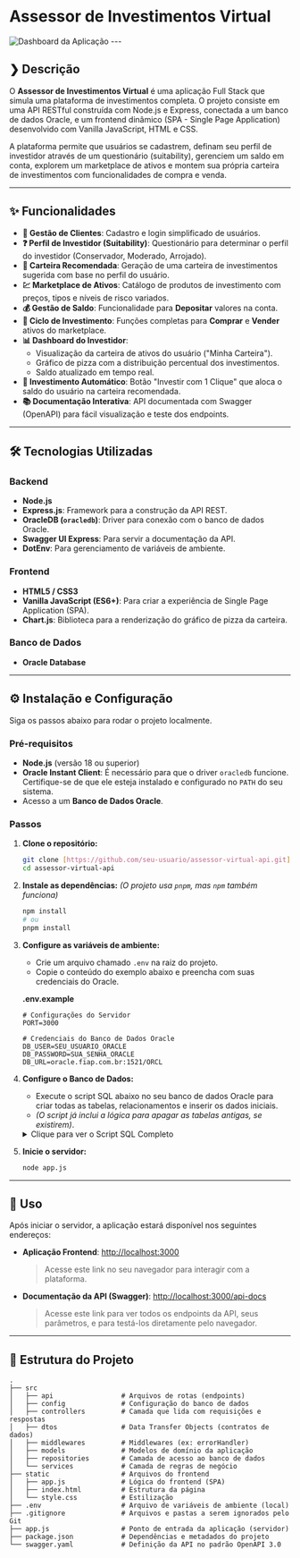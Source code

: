 # Assessor de Investimentos Virtual

![Dashboard da Aplicação](https://i.imgur.com/your-dashboard-image.png) ---

## ❯ Descrição

O **Assessor de Investimentos Virtual** é uma aplicação Full Stack que simula uma plataforma de investimentos completa. O projeto consiste em uma API RESTful construída com Node.js e Express, conectada a um banco de dados Oracle, e um frontend dinâmico (SPA - Single Page Application) desenvolvido com Vanilla JavaScript, HTML e CSS.

A plataforma permite que usuários se cadastrem, definam seu perfil de investidor através de um questionário (suitability), gerenciem um saldo em conta, explorem um marketplace de ativos e montem sua própria carteira de investimentos com funcionalidades de compra e venda.

---

## ✨ Funcionalidades

-   **👤 Gestão de Clientes**: Cadastro e login simplificado de usuários.
-   **❓ Perfil de Investidor (Suitability)**: Questionário para determinar o perfil do investidor (Conservador, Moderado, Arrojado).
-   **🤖 Carteira Recomendada**: Geração de uma carteira de investimentos sugerida com base no perfil do usuário.
-   **💹 Marketplace de Ativos**: Catálogo de produtos de investimento com preços, tipos e níveis de risco variados.
-   **💰 Gestão de Saldo**: Funcionalidade para **Depositar** valores na conta.
-   **🛒 Ciclo de Investimento**: Funções completas para **Comprar** e **Vender** ativos do marketplace.
-   **📊 Dashboard do Investidor**:
    -   Visualização da carteira de ativos do usuário ("Minha Carteira").
    -   Gráfico de pizza com a distribuição percentual dos investimentos.
    -   Saldo atualizado em tempo real.
-   **🚀 Investimento Automático**: Botão "Investir com 1 Clique" que aloca o saldo do usuário na carteira recomendada.
-   **📚 Documentação Interativa**: API documentada com Swagger (OpenAPI) para fácil visualização e teste dos endpoints.

---

## 🛠️ Tecnologias Utilizadas

### Backend
-   **Node.js**
-   **Express.js**: Framework para a construção da API REST.
-   **OracleDB (`oracledb`)**: Driver para conexão com o banco de dados Oracle.
-   **Swagger UI Express**: Para servir a documentação da API.
-   **DotEnv**: Para gerenciamento de variáveis de ambiente.

### Frontend
-   **HTML5 / CSS3**
-   **Vanilla JavaScript (ES6+)**: Para criar a experiência de Single Page Application (SPA).
-   **Chart.js**: Biblioteca para a renderização do gráfico de pizza da carteira.

### Banco de Dados
-   **Oracle Database**

---

## ⚙️ Instalação e Configuração

Siga os passos abaixo para rodar o projeto localmente.

### Pré-requisitos
-   **Node.js** (versão 18 ou superior)
-   **Oracle Instant Client**: É necessário para que o driver `oracledb` funcione. Certifique-se de que ele esteja instalado e configurado no `PATH` do seu sistema.
-   Acesso a um **Banco de Dados Oracle**.

### Passos

1.  **Clone o repositório:**
    ```bash
    git clone [https://github.com/seu-usuario/assessor-virtual-api.git](https://github.com/seu-usuario/assessor-virtual-api.git)
    cd assessor-virtual-api
    ```

2.  **Instale as dependências:**
    *(O projeto usa `pnpm`, mas `npm` também funciona)*
    ```bash
    npm install
    # ou
    pnpm install
    ```

3.  **Configure as variáveis de ambiente:**
    -   Crie um arquivo chamado `.env` na raiz do projeto.
    -   Copie o conteúdo do exemplo abaixo e preencha com suas credenciais do Oracle.

    **.env.example**
    ```env
    # Configurações do Servidor
    PORT=3000

    # Credenciais do Banco de Dados Oracle
    DB_USER=SEU_USUARIO_ORACLE
    DB_PASSWORD=SUA_SENHA_ORACLE
    DB_URL=oracle.fiap.com.br:1521/ORCL
    ```

4.  **Configure o Banco de Dados:**
    -   Execute o script SQL abaixo no seu banco de dados Oracle para criar todas as tabelas, relacionamentos e inserir os dados iniciais.
    -   *(O script já inclui a lógica para apagar as tabelas antigas, se existirem)*.

    <details>
    <summary>Clique para ver o Script SQL Completo</summary>

    ```sql
    -- Bloco para limpar as tabelas do projeto de investimento antes de criá-las.
    BEGIN
        EXECUTE IMMEDIATE 'DROP TABLE investimento_carteira CASCADE CONSTRAINTS';
        EXECUTE IMMEDIATE 'DROP TABLE investimento_cliente CASCADE CONSTRAINTS';
        EXECUTE IMMEDIATE 'DROP TABLE investimento_perfil CASCADE CONSTRAINTS';
        EXECUTE IMMEDIATE 'DROP TABLE investimento_produto CASCADE CONSTRAINTS';
    EXCEPTION
        WHEN OTHERS THEN
            IF SQLCODE != -942 THEN
                RAISE;
            END IF;
    END;
    /

    -- Tabela para armazenar os tipos de perfil de investidor
    CREATE TABLE investimento_perfil (
        id NUMBER(19) GENERATED ALWAYS AS IDENTITY PRIMARY KEY,
        nome VARCHAR2(100) NOT NULL,
        descricao VARCHAR2(500) NOT NULL,
        CONSTRAINT uq_investimento_perfil_nome UNIQUE (nome)
    );

    -- Tabela para armazenar os dados dos clientes com o novo campo de SALDO
    CREATE TABLE investimento_cliente (
        id NUMBER(19) GENERATED ALWAYS AS IDENTITY PRIMARY KEY,
        nome VARCHAR2(255) NOT NULL,
        email VARCHAR2(255) NOT NULL,
        saldo NUMBER(19, 2) DEFAULT 0.00 NOT NULL,
        perfil_id NUMBER(19),
        CONSTRAINT uq_investimento_cliente_email UNIQUE (email),
        CONSTRAINT fk_invest_cliente_perfil FOREIGN KEY (perfil_id)
            REFERENCES investimento_perfil(id)
            ON DELETE SET NULL
    );

    -- Tabela para o catálogo de produtos de investimento com o novo campo de PREÇO
    CREATE TABLE investimento_produto (
        id NUMBER(19) GENERATED ALWAYS AS IDENTITY PRIMARY KEY,
        nome VARCHAR2(255) NOT NULL,
        tipo VARCHAR2(100) NOT NULL,
        risco VARCHAR2(50) NOT NULL,
        preco NUMBER(19, 2) NOT NULL,
        CONSTRAINT chk_investimento_produto_risco CHECK (risco IN ('Baixo', 'Médio', 'Alto'))
    );

    -- Tabela para registrar os ativos comprados por cada cliente
    CREATE TABLE investimento_carteira (
        id NUMBER(19) GENERATED ALWAYS AS IDENTITY PRIMARY KEY,
        cliente_id NUMBER(19) NOT NULL,
        produto_id NUMBER(19) NOT NULL,
        quantidade NUMBER(19, 4) NOT NULL,
        CONSTRAINT fk_carteira_cliente FOREIGN KEY (cliente_id) REFERENCES investimento_cliente(id) ON DELETE CASCADE,
        CONSTRAINT fk_carteira_produto FOREIGN KEY (produto_id) REFERENCES investimento_produto(id) ON DELETE CASCADE,
        CONSTRAINT uq_carteira_cliente_produto UNIQUE (cliente_id, produto_id)
    );

    -- Inserir Perfis
    INSERT INTO investimento_perfil (nome, descricao) VALUES ('Conservador', 'Prefere segurança e baixa volatilidade.');
    INSERT INTO investimento_perfil (nome, descricao) VALUES ('Moderado', 'Busca um equilíbrio entre segurança e rentabilidade.');
    INSERT INTO investimento_perfil (nome, descricao) VALUES ('Arrojado', 'Tolera altos riscos em busca de maior rentabilidade.');

    -- Inserir Produtos de Investimento
    INSERT INTO investimento_produto (nome, tipo, risco, preco) VALUES ('Tesouro Selic', 'Renda Fixa', 'Baixo', 108.50);
    INSERT INTO investimento_produto (nome, tipo, risco, preco) VALUES ('CDB PagSeguro', 'Renda Fixa', 'Baixo', 100.00);
    INSERT INTO investimento_produto (nome, tipo, risco, preco) VALUES ('Fundo Imobiliário HGLG11', 'FII', 'Médio', 162.30);
    INSERT INTO investimento_produto (nome, tipo, risco, preco) VALUES ('Fundo de Ações Tech', 'Ações', 'Alto', 85.20);
    INSERT INTO investimento_produto (nome, tipo, risco, preco) VALUES ('Ações da Petrobras', 'Ações', 'Alto', 34.75);
    INSERT INTO investimento_produto (nome, tipo, risco, preco) VALUES ('CDB Banco Inter', 'Renda Fixa', 'Baixo', 100.00);
    INSERT INTO investimento_produto (nome, tipo, risco, preco) VALUES ('CDB Nubank', 'Renda Fixa', 'Baixo', 1.00);
    INSERT INTO investimento_produto (nome, tipo, risco, preco) VALUES ('Fundo Imobiliário MXRF11', 'FII', 'Médio', 10.55);
    INSERT INTO investimento_produto (nome, tipo, risco, preco) VALUES ('Fundo Imobiliário XPML11', 'FII', 'Médio', 115.70);
    INSERT INTO investimento_produto (nome, tipo, risco, preco) VALUES ('ETF BOVA11 (Ibovespa)', 'Ações', 'Alto', 112.30);
    INSERT INTO investimento_produto (nome, tipo, risco, preco) VALUES ('ETF IVVB11 (S&P 500)', 'Ações', 'Alto', 255.80);
    INSERT INTO investimento_produto (nome, tipo, risco, preco) VALUES ('BDR Google (GOGL34)', 'BDR', 'Alto', 58.90);
    INSERT INTO investimento_produto (nome, tipo, risco, preco) VALUES ('BDR Apple (AAPL34)', 'BDR', 'Alto', 85.40);
    INSERT INTO investimento_produto (nome, tipo, risco, preco) VALUES ('Cripto Bitcoin (BTC)', 'Cripto', 'Alto', 150000.00);
    INSERT INTO investimento_produto (nome, tipo, risco, preco) VALUES ('Cripto Ethereum (ETH)', 'Cripto', 'Alto', 9500.00);

    COMMIT;
    ```
    </details>

5.  **Inicie o servidor:**
    ```bash
    node app.js
    ```

---

## 🚀 Uso

Após iniciar o servidor, a aplicação estará disponível nos seguintes endereços:

-   **Aplicação Frontend**: [http://localhost:3000](http://localhost:3000)
    > Acesse este link no seu navegador para interagir com a plataforma.

-   **Documentação da API (Swagger)**: [http://localhost:3000/api-docs](http://localhost:3000/api-docs)
    > Acesse este link para ver todos os endpoints da API, seus parâmetros, e para testá-los diretamente pelo navegador.

---

## 📂 Estrutura do Projeto

    .
    ├── src
    │   ├── api                 # Arquivos de rotas (endpoints)
    │   ├── config              # Configuração do banco de dados
    │   ├── controllers         # Camada que lida com requisições e respostas
    │   ├── dtos                # Data Transfer Objects (contratos de dados)
    │   ├── middlewares         # Middlewares (ex: errorHandler)
    │   ├── models              # Modelos de domínio da aplicação
    │   ├── repositories        # Camada de acesso ao banco de dados
    │   └── services            # Camada de regras de negócio
    ├── static                  # Arquivos do frontend
    │   ├── app.js              # Lógica do frontend (SPA)
    │   ├── index.html          # Estrutura da página
    │   └── style.css           # Estilização
    ├── .env                    # Arquivo de variáveis de ambiente (local)
    ├── .gitignore              # Arquivos e pastas a serem ignorados pelo Git
    ├── app.js                  # Ponto de entrada da aplicação (servidor)
    ├── package.json            # Dependências e metadados do projeto
    └── swagger.yaml            # Definição da API no padrão OpenAPI 3.0